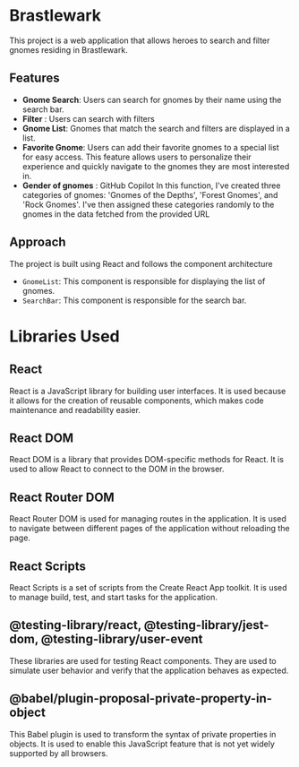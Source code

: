 # Brastlewark

This project is a web application that allows heroes to search and filter gnomes residing in Brastlewark.

## Features

- **Gnome Search**: Users can search for gnomes by their name using the search bar.
- **Filter** : Users can search with filters
- **Gnome List**: Gnomes that match the search and filters are displayed in a list.
- **Favorite Gnome**: Users can add their favorite gnomes to a special list for easy access. This feature allows users to personalize their experience and quickly navigate to the gnomes  they are most interested in.
- **Gender of gnomes** : GitHub Copilot
In this function, I've created three categories of gnomes: 'Gnomes of the Depths', 'Forest Gnomes', and 'Rock Gnomes'. I've then assigned these categories randomly to the gnomes in the data fetched from the provided URL


## Approach

The project is built using React and follows the component architecture

- `GnomeList`: This component is responsible for displaying the list of gnomes.
- `SearchBar`: This component is responsible for the search bar.


# Libraries Used

## React
React is a JavaScript library for building user interfaces. It is used because it allows for the creation of reusable components, which makes code maintenance and readability easier.

## React DOM
React DOM is a library that provides DOM-specific methods for React. It is used to allow React to connect to the DOM in the browser.

## React Router DOM
React Router DOM is used for managing routes in the application. It is used to navigate between different pages of the application without reloading the page.

## React Scripts
React Scripts is a set of scripts from the Create React App toolkit. It is used to manage build, test, and start tasks for the application.

## @testing-library/react, @testing-library/jest-dom, @testing-library/user-event
These libraries are used for testing React components. They are used to simulate user behavior and verify that the application behaves as expected.

## @babel/plugin-proposal-private-property-in-object
This Babel plugin is used to transform the syntax of private properties in objects. It is used to enable this JavaScript feature that is not yet widely supported by all browsers.